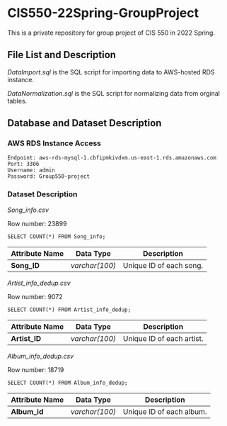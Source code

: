 # CIS550-22Spring-GroupProject

This is a private repository for group project of CIS 550 in 2022 Spring.

## File List and Description

*DataImport.sql* is the SQL script for importing data to AWS-hosted RDS instance.

*DataNormalization.sql* is the SQL script for normalizing data from orginal tables.

## Database and Dataset Description

### AWS RDS Instance Access

```
Endpoint: aws-rds-mysql-1.cbfipmkivdxm.us-east-1.rds.amazonaws.com
Port: 3306
Username: admin
Password: Group550-project
```

### Dataset Description

*Song_info.csv*

Row number: 23899

```
SELECT COUNT(*) FROM Song_info;
```

| Attribute Name | Data Type | Description
| --- | --- | --- |
| **Song_ID** | *varchar(100)* | Unique ID of each song. |

*Artist_info_dedup.csv*

Row number: 9072

```
SELECT COUNT(*) FROM Artist_info_dedup;
```

| Attribute Name | Data Type | Description
| --- | --- | --- |
| **Artist_ID** | *varchar(100)* | Unique ID of each artist. |

*Album_info_dedup.csv*

Row number: 18719

```
SELECT COUNT(*) FROM Album_info_dedup;
```

| Attribute Name | Data Type | Description
| --- | --- | --- |
| **Album_id** | *varchar(100)* | Unique ID of each album. |